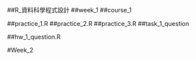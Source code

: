 ##R_資料科學程式設計
##week_1
##course_1

##practice_1.R
##practice_2.R
##practice_3.R
##task_1_question

##hw_1_question.R

#Week_2

